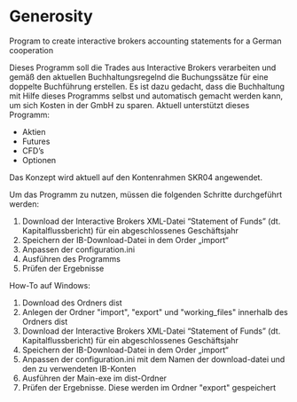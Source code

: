 # Generosity
Program to create interactive brokers accounting statements for a German cooperation

Dieses Programm soll die Trades aus Interactive Brokers verarbeiten und gemäß den aktuellen Buchhaltungsregelnd die Buchungssätze für eine doppelte Buchführung erstellen. Es ist dazu gedacht, dass die Buchhaltung mit Hilfe dieses Programms selbst und automatisch gemacht werden kann, um sich Kosten in der GmbH zu sparen.
Aktuell unterstützt dieses Programm:
- Aktien
- Futures
- CFD’s
- Optionen

Das Konzept wird aktuell auf den Kontenrahmen SKR04 angewendet.

Um das Programm zu nutzen, müssen die folgenden Schritte durchgeführt werden:
1.	Download der Interactive Brokers XML-Datei “Statement of Funds” (dt. Kapitalflussbericht) für ein abgeschlossenes Geschäftsjahr
2.	Speichern der IB-Download-Datei in dem Order „import“
3.	Anpassen der configuration.ini
4.	Ausführen des Programms
5.	Prüfen der Ergebnisse


How-To auf Windows:
1. Download des Ordners dist
2. Anlegen der Ordner "import", "export" und "working_files" innerhalb des Ordners dist
3. Download der Interactive Brokers XML-Datei “Statement of Funds” (dt. Kapitalflussbericht) für ein abgeschlossenes Geschäftsjahr
4. Speichern der IB-Download-Datei in dem Order „import“
5. Anpassen der configuration.ini mit dem Namen der download-datei und den zu verwendeten IB-Konten
6. Ausführen der Main-exe im dist-Ordner
7. Prüfen der Ergebnisse. Diese werden im Ordner "export" gespeichert

